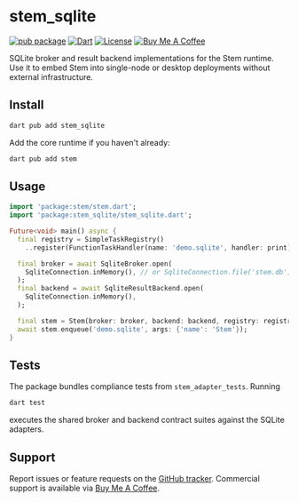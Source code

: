 # stem_sqlite

[![pub package](https://img.shields.io/pub/v/stem_sqlite.svg)](https://pub.dev/packages/stem_sqlite)
[![Dart](https://img.shields.io/badge/dart-%3E%3D3.9.0-blue.svg)](https://dart.dev)
[![License](https://img.shields.io/badge/license-MIT-purple.svg)](https://github.com/kingwill101/stem/blob/main/LICENSE)
[![Buy Me A Coffee](https://img.shields.io/badge/Buy%20Me%20A%20Coffee-support-yellow.svg)](https://www.buymeacoffee.com/kingwill101)

SQLite broker and result backend implementations for the Stem runtime. Use it
to embed Stem into single-node or desktop deployments without external
infrastructure.

## Install

```bash
dart pub add stem_sqlite
```

Add the core runtime if you haven't already:

```bash
dart pub add stem
```

## Usage

```dart
import 'package:stem/stem.dart';
import 'package:stem_sqlite/stem_sqlite.dart';

Future<void> main() async {
  final registry = SimpleTaskRegistry()
    ..register(FunctionTaskHandler(name: 'demo.sqlite', handler: print));

  final broker = await SqliteBroker.open(
    SqliteConnection.inMemory(), // or SqliteConnection.file('stem.db')
  );
  final backend = await SqliteResultBackend.open(
    SqliteConnection.inMemory(),
  );

  final stem = Stem(broker: broker, backend: backend, registry: registry);
  await stem.enqueue('demo.sqlite', args: {'name': 'Stem'});
}
```

## Tests

The package bundles compliance tests from `stem_adapter_tests`. Running

```bash
dart test
```

executes the shared broker and backend contract suites against the SQLite
adapters.

## Support

Report issues or feature requests on the
[GitHub tracker](https://github.com/kingwill101/stem/issues). Commercial support
is available via [Buy Me A Coffee](https://www.buymeacoffee.com/kingwill101).
